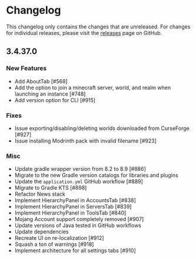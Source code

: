 # Changelog

This changelog only contains the changes that are unreleased. For changes for individual releases, please visit the
[releases](https://github.com/ATLauncher/ATLauncher/releases) page on GitHub.

## 3.4.37.0

### New Features
- Add AboutTab [#568]
- Add the option to join a minecraft server, world, and realm when launching an instance [#748]
- Add version option for CLI [#915]

### Fixes
- Issue exporting/disabling/deleting worlds downloaded from CurseForge [#927]
- Issue installing Modrinth pack with invalid filename [#923]

### Misc
- Update gradle wrapper version from 8.2 to 8.9 [#886]
- Migrate to the new Gradle version catalogs for libraries and plugins
- Update the `application.yml` GitHub workflow [#889]
- Migrate to Gradle KTS [#898]
- Refactor News stack
- Implement HierarchyPanel in AccountsTab [#838]
- Implement HierarchyPanel in ServersTab [#839]
- Implement HierarchyPanel in ToolsTab [#840]
- Mojang Account support completely removed [#907]
- Update versions of Java tested in GitHub workflows
- Update dependencies
- Recreate UI on re-localization [#912]
- Squash a ton of warnings [#918]
- Implement architecture for all settings tabs [#910]